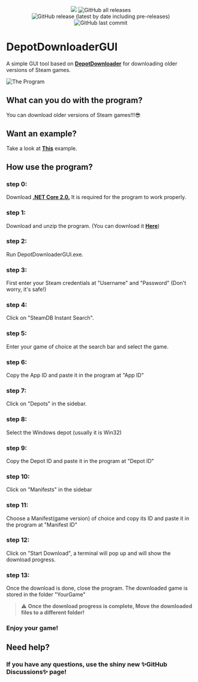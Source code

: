 <p align="center">
  <img src="https://img.shields.io/badge/status-Beta-blue" />
  <img alt="GitHub all releases" src="https://img.shields.io/github/downloads/mmvanheusden/DepotDownloaderGUI/total?color=orange&label=downloads">
  <img alt="GitHub release (latest by date including pre-releases)" src="https://img.shields.io/github/v/release/mmvanheusden/DepotDownloaderGUI?color=seagreen&include_prereleases">
  <img alt="GitHub last commit" src="https://img.shields.io/github/last-commit/mmvanheusden/DepotDownloaderGUI?color=crimson">
</p>

# DepotDownloaderGUI

A simple GUI tool based on [**DepotDownloader**][depotdownloader] for downloading older versions of Steam games.

![The Program](https://raw.githubusercontent.com/mmvanheusden/DepotDownloaderGUI/main/src/readme.md/hero.png "The Program")

## What can you do with the program?
You can download older versions of Steam games!!!:sunglasses:

## Want an example?
Take a look at [**This**][subnauticawiki] example.

## How use the program?

### step 0:
Download [**.NET Core 2.0.**][dotnet] It is required for the program to work properly.
### step 1:
Download and unzip the program. (You can download it [**Here**][latest])
### step 2:
Run DepotDownloaderGUI.exe.
### step 3:
First enter your Steam credentials at "Username" and "Password" (Don't worry, it's safe!)
### step 4:
Click on "SteamDB Instant Search".
### step 5:
Enter your game of choice at the search bar and select the game.
### step 6:
Copy the App ID and paste it in the program at "App ID"
### step 7:
Click on "Depots" in the sidebar.
### step 8:
Select the Windows depot (usually it is Win32)
### step 9:
Copy the Depot ID and paste it in the program at "Depot ID"
### step 10:
Click on "Manifests" in the sidebar
### step 11:
Choose a Manifest(game version) of choice and copy its ID and paste it in the program at "Manifest ID"
### step 12:
Click on "Start Download", a terminal will pop up and will show the download progress.
### step 13:
Once the download is done, close the program.
The downloaded game is stored in the folder "YourGame"
> :warning: **Once the download progress is complete, Move the downloaded files to a different folder!**
### Enjoy your game!

## Need help?
### If you have any questions, use the shiny new ✨GitHub Discussions✨ page!


[latest]: https://github.com/mmvanheusden/DepotDownloaderGUI/releases/latest
[steamdb]: https://steamdb.info/
[depotdownloader]: https://github.com/SteamRE/DepotDownloader
[subnauticawiki]: https://github.com/mmvanheusden/DepotDownloaderGUI/wiki/How-to-Download-older-versions-of-Subnautica
[dotnet]: https://dotnet.microsoft.com/download/dotnet-core/thank-you/runtime-2.0.9-windows-x64-installer
